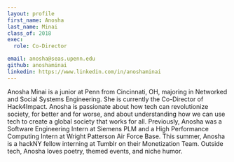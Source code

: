 ```yaml
---
layout: profile
first_name: Anosha
last_name: Minai
class_of: 2018
exec:
  role: Co-Director

email: anosha@seas.upenn.edu
github: anoshaminai
linkedin: https://www.linkedin.com/in/anoshaminai
---
```


Anosha Minai is a junior at Penn from Cincinnati, OH, majoring in Networked and Social Systems Engineering. She is currently the Co-Director of Hack4Impact. Anosha is passionate about how tech can revolutionize society, for better and for worse, and about understanding how we can use tech to create a global society that works for all. Previously, Anosha was a Software Engineering Intern at Siemens PLM and a High Performance Computing Intern at Wright Patterson Air Force Base. This summer, Anosha is a hackNY fellow interning at Tumblr on their Monetization Team. Outside tech, Anosha loves poetry, themed events, and niche humor.
